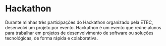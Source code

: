 # Hackathon
Durante minhas três participações do Hackathon organizado pela ETEC, desenvolvi um projeto por evento. Hackathon é um evento que reúne alunos para trabalhar em projetos de desenvolvimento de software ou soluções tecnológicas, de forma rápida e colaborativa.
